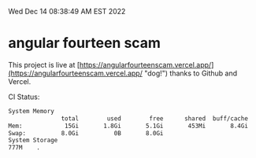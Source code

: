 Wed Dec 14 08:38:49 AM EST 2022

# angular fourteen scam


This project is live at [https://angularfourteenscam.vercel.app/](https://angularfourteenscam.vercel.app/ "dog!") thanks to Github and Vercel.

CI Status: 

```bash
System Memory
               total        used        free      shared  buff/cache   available
Mem:            15Gi       1.8Gi       5.1Gi       453Mi       8.4Gi        12Gi
Swap:          8.0Gi          0B       8.0Gi
System Storage
777M	.
```
